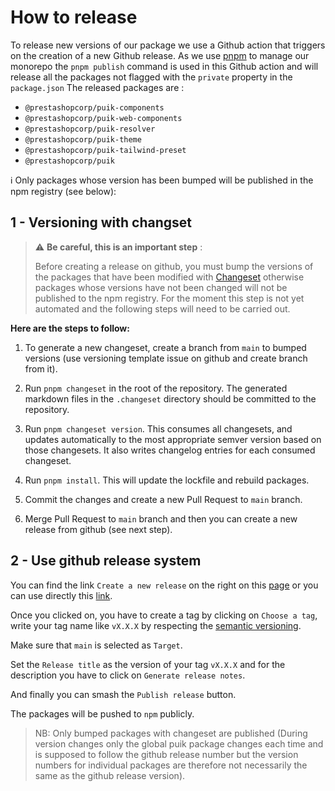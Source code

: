 # How to release

To release new versions of our package we use a Github action that triggers on the creation of a new Github release.
As we use [pnpm](https://pnpm.io/) to manage our monorepo the `pnpm publish` command is used in this Github action and will release all the packages not flagged with the `private` property in the `package.json`
The released packages are :

- `@prestashopcorp/puik-components`
- `@prestashopcorp/puik-web-components`
- `@prestashopcorp/puik-resolver`
- `@prestashopcorp/puik-theme`
- `@prestashopcorp/puik-tailwind-preset`
- `@prestashopcorp/puik`

ℹ️ Only packages whose version has been bumped will be published in the npm registry (see below):

## 1 - Versioning with changset

> ⚠️ **Be careful, this is an important step** :
>
> Before creating a release on github, you must bump the versions of the packages that have been modified with [Changeset](https://github.com/changesets/changesets) otherwise packages whose versions have not been changed will not be published to the npm registry.
For the moment this step is not yet automated and the following steps will need to be carried out.

**Here are the steps to follow:**

1. To generate a new changeset, create a branch from `main` to bumped versions (use versioning template issue on github and create branch from it).
2. Run `pnpm changeset` in the root of the repository. The generated markdown files in the `.changeset` directory should be committed to the repository.

3. Run `pnpm changeset version`. This consumes all changesets, and updates automatically to the most appropriate semver version based on those changesets. It also writes changelog entries for each consumed changeset.

4. Run `pnpm install`. This will update the lockfile and rebuild packages.

5. Commit the changes and create a new Pull Request to `main` branch.

6. Merge Pull Request to `main` branch and then you can create a new release from github (see next step).

## 2 - Use github release system

You can find the link `Create a new release` on the right on this [page](https://github.com/PrestaShopCorp/puik) or you can use directly this [link](https://github.com/PrestaShopCorp/puik/releases/new).

Once you clicked on, you have to create a tag by clicking on `Choose a tag`, write your tag name like `vX.X.X` by respecting the [semantic versioning](https://semver.org/).

Make sure that `main` is selected as `Target`.

Set the `Release title` as the version of your tag `vX.X.X` and for the description you have to click on `Generate release notes`.

And finally you can smash the `Publish release` button.

The packages will be pushed to `npm` publicly.

>NB: Only bumped packages with changeset are published (During version changes only the global puik package changes each time and is supposed to follow the github release number but the version numbers for individual packages are therefore not necessarily the same as the github release version).

